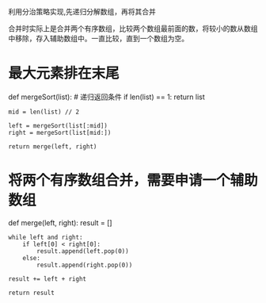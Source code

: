 利用分治策略实现,先递归分解数组，再将其合并

合并时实际上是合并两个有序数组，比较两个数组最前面的数，将较小的数从数组中移除，存入辅助数组中。一直比较，直到一个数组为空。


# 最大元素排在末尾
def mergeSort(list):
    # 递归返回条件
    if len(list) == 1:
        return list

    mid = len(list) // 2

    left = mergeSort(list[:mid])
    right = mergeSort(list[mid:])

    return merge(left, right)


# 将两个有序数组合并，需要申请一个辅助数组
def merge(left, right):
    result = []

    while left and right:
        if left[0] < right[0]:
            result.append(left.pop(0))
        else:
            result.append(right.pop(0))

    result += left + right

    return result

